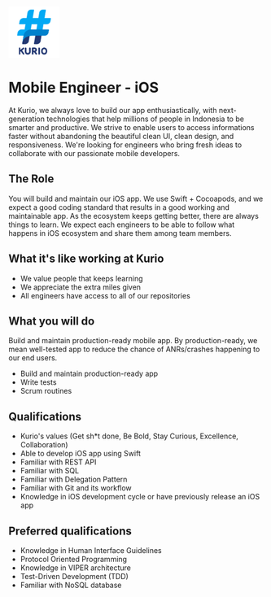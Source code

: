 <img src="logo_kurio.png" alt="Logo" style="width: 100px;"/>

# Mobile Engineer - iOS

At Kurio, we always love to build our app enthusiastically, with next-generation technologies that help millions of people in Indonesia to be smarter and productive. We strive to enable users to access informations faster without abandoning the beautiful clean UI, clean design, and responsiveness. We're looking for engineers who bring fresh ideas to collaborate with our passionate mobile developers.

## The Role

You will build and maintain our iOS app. We use Swift + Cocoapods, and we expect a good coding standard that results in a good working and maintainable app. As the ecosystem keeps getting better, there are always things to learn. We expect each engineers to be able to follow what happens in iOS ecosystem and share them among team members.

## What it's like working at Kurio

- We value people that keeps learning
- We appreciate the extra miles given
- All engineers have access to all of our repositories

## What you will do

Build and maintain production-ready mobile app. By production-ready, we mean well-tested app to reduce the chance of ANRs/crashes happening to our end users.

- Build and maintain production-ready app
- Write tests
- Scrum routines

## Qualifications

- Kurio's values (Get sh*t done, Be Bold, Stay Curious, Excellence, Collaboration)
- Able to develop iOS app using Swift
- Familiar with REST API
- Familiar with SQL
- Familiar with Delegation Pattern
- Familiar with Git and its workflow
- Knowledge in iOS development cycle or have previously release an iOS app

## Preferred qualifications

- Knowledge in Human Interface Guidelines
- Protocol Oriented Programming
- Knowledge in VIPER architecture
- Test-Driven Development (TDD)
- Familiar with NoSQL database
